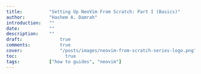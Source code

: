 ```yaml
---
title:          "Setting Up NeoVim From Scratch: Part I (Basics)"
author:       	"Hashem A. Damrah"
introduction: 	""
date:         	""
description:  	""
draft: 		 	    true
comments:		    true
cover:			    "/posts/images/neovim-from-scratch-series-logo.png"
toc:			      true
tags:         	["how to guides", "neovim"]
---
```


